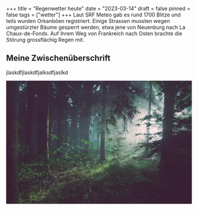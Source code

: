 +++
title = "Regenwetter heute"
date = "2023-03-14"
draft = false
pinned = false
tags = ["wetter"]
+++
Laut SRF Meteo gab es rund 1700 Blitze und teils wurden Orkanböen registriert. Einige Strassen mussten wegen umgestürzter Bäume gesperrt werden, etwa jene von Neuenburg nach La Chaux-de-Fonds. Auf ihrem Weg von Frankreich nach Osten brachte die Störung grossflächig Regen mit.

## Meine Zwischenüberschrift

jlaskdfjlaskdfjalksdfjaslkd

![Unter dem Bild](blogbild.jpg)